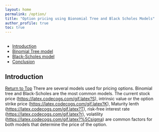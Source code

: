 ```yaml
---
layout: home
permalink: /option/
title: "Option pricing using Bionomial Tree and Black Scholes Models"
author_profile: true
toc: true
---
```

##  <a name="toc"/>
- [Introduction](#Introduction)
- [Binomial Tree model](#Extract)
- [Black-Scholes model](#Term)
- [Conclusion](#Stationary)

## Introduction <a name="Introduction"/> 
[Return to Top](#toc)
There are several models used for pricing options. Binomial tree and Black-Scholes are the most common models. The current stock price (https://latex.codecogs.com/gif.latex?S), intrinsic value or the option strike price (https://latex.codecogs.com/gif.latex?K), Maturity lenth (https://latex.codecogs.com/gif.latex?T), risk-free interest rate (https://latex.codecogs.com/gif.latex?r), volatility (https://latex.codecogs.com/gif.latex?%5Csigma) are common factors for both models that determine the price of the option.

``` Python



```
